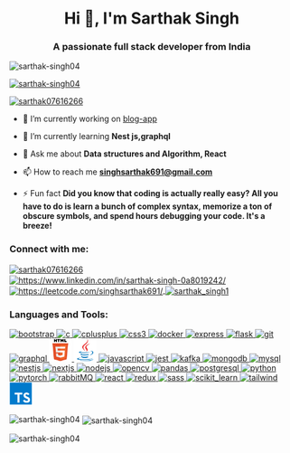 <h1 align="center">Hi 👋, I'm Sarthak Singh</h1>
<h3 align="center">A passionate full stack developer from India</h3>

<p align="left"> <img src="https://komarev.com/ghpvc/?username=sarthak-singh04&label=Profile%20views&color=0e75b6&style=flat" alt="sarthak-singh04" /> </p>

<p align="left"> <a href="https://github.com/ryo-ma/github-profile-trophy"><img src="https://github-profile-trophy.vercel.app/?username=sarthak-singh04" alt="sarthak-singh04" /></a> </p>

<p align="left"> <a href="https://twitter.com/sarthak07616266" target="blank"><img src="https://img.shields.io/twitter/follow/sarthak07616266?logo=twitter&style=for-the-badge" alt="sarthak07616266" /></a> </p>

- 🔭 I’m currently working on [blog-app](https://main--harmonious-capybara-b67497.netlify.app/)

- 🌱 I’m currently learning **Nest js,graphql**

- 💬 Ask me about **Data structures and Algorithm, React**

- 📫 How to reach me **singhsarthak691@gmail.com**

- ⚡ Fun fact **Did you know that coding is actually really easy? All you have to do is learn a bunch of complex syntax, memorize a ton of obscure symbols, and spend hours debugging your code. It's a breeze!**

<h3 align="left">Connect with me:</h3>
<p align="left">
  <a href="https://twitter.com/Sarthak07616266" target="blank">
    <img align="center" src="https://cdn2.iconfinder.com/data/icons/social-media-2285/512/1_Twitter_colored_svg-128.png"
    alt="sarthak07616266" height="30" width="40" />
  </a>
  <a href="https://www.linkedin.com/in/sarthak-singh-0a8019242/" target="blank">
    <img align="center" src="https://cdn2.iconfinder.com/data/icons/social-media-2285/512/1_Linkedin_unofficial_colored_svg-128.png"
    alt="https://www.linkedin.com/in/sarthak-singh-0a8019242/" height="30"
    width="40" />
  </a>
  <a href="https://leetcode.com/singhsarthak691/" target="blank">
    <img align="center" src="https://cdn.icon-icons.com/icons2/2389/PNG/512/leetcode_logo_icon_145113.png"
    alt="https://leetcode.com/singhsarthak691/" height="30" width="40" />
  </a>
  <a href="https://auth.geeksforgeeks.org/user/sarthak_singh1" target="blank">
    <img align="center" src="https://th.bing.com/th?id=OIP.uMqfhBopM5LXsvlFLwbGbwAAAA&w=159&h=159&c=8&rs=1&qlt=90&o=6&dpr=1.3&pid=3.1&rm=2"
    alt="sarthak_singh1" height="30" width="40" />
  </a>
</p>
<h3 align="left">
  Languages and Tools:
</h3>
<p align="left">





  
  <a href="https://getbootstrap.com" target="_blank" rel="noreferrer">
    <img src="https://img.icons8.com/?size=1x&id=84710&format=png"
    alt="bootstrap" width="40" height="40" />
  </a>
  <a href="https://www.cprogramming.com/" target="_blank" rel="noreferrer">
    <img src="https://th.bing.com/th?id=OIP.dpJ0MVc71l8mOcROsAh_5gHaIL&w=237&h=262&c=8&rs=1&qlt=90&o=6&dpr=1.3&pid=3.1&rm=2"
    alt="c" width="40" height="40" />
  </a>
  <a href="https://www.w3schools.com/cpp/" target="_blank" rel="noreferrer">
    <img src="https://img.icons8.com/?size=1x&id=40669&format=png"
    alt="cplusplus" width="40" height="40" />
  </a>
  <a href="https://www.w3schools.com/css/" target="_blank" rel="noreferrer">
    <img src="https://img.icons8.com/?size=1x&id=YjeKwnSQIBUq&format=png"
    alt="css3" width="40" height="40" />
  </a>
  <a href="https://www.docker.com/" target="_blank" rel="noreferrer">
    <img src="https://img.icons8.com/?size=1x&id=cdYUlRaag9G9&format=png"
    alt="docker" width="40" height="40" />
  </a>
  <a href="https://expressjs.com" target="_blank" rel="noreferrer">
    <img src="https://miro.medium.com/max/1200/1*8ETcaw-gA1dYW4EFxqGK3w.png"
    alt="express" width="40" height="40" />
  </a>
  <a href="https://flask.palletsprojects.com/" target="_blank" rel="noreferrer">
    <img src="https://www.vectorlogo.zone/logos/pocoo_flask/pocoo_flask-icon.svg"
    alt="flask" width="40" height="40" />
  </a>
  <a href="https://git-scm.com/" target="_blank" rel="noreferrer">
    <img src="https://www.vectorlogo.zone/logos/git-scm/git-scm-icon.svg"
    alt="git" width="40" height="40" />
  </a>
  <a href="https://graphql.org" target="_blank" rel="noreferrer">
    <img src="https://www.vectorlogo.zone/logos/graphql/graphql-icon.svg"
    alt="graphql" width="40" height="40" />
  </a>
  <a href="https://www.w3.org/html/" target="_blank" rel="noreferrer">
    <img src="https://raw.githubusercontent.com/devicons/devicon/master/icons/html5/html5-original-wordmark.svg"
    alt="html5" width="40" height="40" />
  </a>
  <a href="https://www.java.com" target="_blank" rel="noreferrer">
    <img src="https://raw.githubusercontent.com/devicons/devicon/master/icons/java/java-original.svg"
    alt="java" width="40" height="40" />
  </a>
  <a href="https://developer.mozilla.org/en-US/docs/Web/JavaScript" target="_blank"
  rel="noreferrer">
    <img src="https://img.icons8.com/?size=1x&id=tGvHBPJaKqEd&format=gif"
    alt="javascript" width="40" height="40" />
  </a>
  <a href="https://jestjs.io" target="_blank" rel="noreferrer">
    <img src="https://www.vectorlogo.zone/logos/jestjsio/jestjsio-icon.svg"
    alt="jest" width="40" height="40" />
  </a>
  <a href="https://kafka.apache.org/" target="_blank" rel="noreferrer">
    <img src="https://www.vectorlogo.zone/logos/apache_kafka/apache_kafka-icon.svg"
    alt="kafka" width="40" height="40" />
  </a>
  <a href="https://www.mongodb.com/" target="_blank" rel="noreferrer">
    <img src="https://1000marcas.net/wp-content/uploads/2021/06/MongoDB-Logo.png"
    alt="mongodb" width="40" height="40" />
  </a>
  <a href="https://www.mysql.com/" target="_blank" rel="noreferrer">
    <img src="https://img.icons8.com/?size=1x&id=39858&format=png"
    alt="mysql" width="40" height="40" />
  </a>
  <a href="https://nestjs.com/" target="_blank" rel="noreferrer">
    <img src="https://th.bing.com/th?id=OIP.tPfxPnQmang53CFVeWoCRwHaHu&w=244&h=255&c=8&rs=1&qlt=90&o=6&dpr=1.3&pid=3.1&rm=2"
    alt="nestjs" width="40" height="40" />
  </a>
  <a href="https://nextjs.org/" target="_blank" rel="noreferrer">
    <img src="https://cdn.worldvectorlogo.com/logos/nextjs-2.svg" alt="nextjs"
    width="40" height="40" />
  </a>
  <a href="https://nodejs.org" target="_blank" rel="noreferrer">
    <img src="https://img.icons8.com/?size=1x&id=54087&format=png"
    alt="nodejs" width="40" height="40" />
  </a>
  <a href="https://opencv.org/" target="_blank" rel="noreferrer">
    <img src="https://www.vectorlogo.zone/logos/opencv/opencv-icon.svg" alt="opencv"
    width="40" height="40" />
  </a>
  <a href="https://pandas.pydata.org/" target="_blank" rel="noreferrer">
    <img src="https://th.bing.com/th/id/OIP.vD5O0cGtIr0y-S6blOX8vAHaC_?w=319&h=141&c=7&r=0&o=5&dpr=1.3&pid=1.7"
    alt="pandas" width="40" height="40" />
  </a>
  <a href="https://www.postgresql.org" target="_blank" rel="noreferrer">
    <img src="https://img.icons8.com/?size=1x&id=oJvfsaofIav6&format=png"
    alt="postgresql" width="40" height="40" />
  </a>
  <a href="https://www.python.org" target="_blank" rel="noreferrer">
    <img src="https://img.icons8.com/?size=1x&id=pIJdjOoL6KfU&format=png"
    alt="python" width="40" height="40" />
  </a>
  <a href="https://pytorch.org/" target="_blank" rel="noreferrer">
    <img src="https://www.vectorlogo.zone/logos/pytorch/pytorch-icon.svg"
    alt="pytorch" width="40" height="40" />
  </a>
  <a href="https://www.rabbitmq.com" target="_blank" rel="noreferrer">
    <img src="https://www.vectorlogo.zone/logos/rabbitmq/rabbitmq-icon.svg"
    alt="rabbitMQ" width="40" height="40" />
  </a>
  <a href="https://reactjs.org/" target="_blank" rel="noreferrer">
    <img src="https://img.icons8.com/?size=1x&id=8g6WJkjf0vaP&format=png"
    alt="react" width="40" height="40" />
  </a>
  <a href="https://redux.js.org" target="_blank" rel="noreferrer">
    <img src="https://img.icons8.com/?size=1x&id=jD-fJzVguBmw&format=png"
    alt="redux" width="40" height="40" />
  </a>
  <a href="https://sass-lang.com" target="_blank" rel="noreferrer">
    <img src="https://img.icons8.com/?size=1x&id=QBqFNfPPB2Kx&format=png"
    alt="sass" width="40" height="40" />
  </a>
  <a href="https://scikit-learn.org/" target="_blank" rel="noreferrer">
    <img src="https://upload.wikimedia.org/wikipedia/commons/0/05/Scikit_learn_logo_small.svg"
    alt="scikit_learn" width="40" height="40" />
  </a>
  <a href="https://tailwindcss.com/" target="_blank" rel="noreferrer">
    <img src="https://img.icons8.com/?size=1x&id=WoopfRcDj3RF&format=png"
    alt="tailwind" width="40" height="40" />
  </a>
  <a href="https://www.typescriptlang.org/" target="_blank" rel="noreferrer">
    <img src="https://raw.githubusercontent.com/devicons/devicon/master/icons/typescript/typescript-original.svg"
    alt="typescript" width="40" height="40" />
  </a>

<p><img align="left" src="https://github-readme-stats.vercel.app/api/top-langs?username=sarthak-singh04&show_icons=true&locale=en&layout=compact" alt="sarthak-singh04" /></p>

<p>&nbsp;<img align="center" src="https://github-readme-stats.vercel.app/api?username=sarthak-singh04&show_icons=true&locale=en" alt="sarthak-singh04" /></p>

<p><img align="center" src="https://github-readme-streak-stats.herokuapp.com/?user=sarthak-singh04&" alt="sarthak-singh04" /></p>
